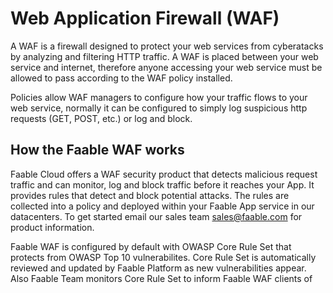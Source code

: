 # Web Application Firewall (WAF)

A WAF is a firewall designed to protect your web services from cyberatacks by analyzing and filtering HTTP traffic. A WAF is placed between your web service and internet, therefore anyone accessing your web service must be allowed to pass according to the WAF policy installed.

Policies allow WAF managers to configure how your traffic flows to your web service, normally it can be configured to simply log suspicious http requests (GET, POST, etc.) or log and block.

## How the Faable WAF works

Faable Cloud offers a WAF security product that detects malicious request traffic and can monitor, log and block traffic before it reaches your App. It provides rules that detect and block potential attacks. The rules are collected into a policy and deployed within your Faable App service in our datacenters. To get started email our sales team [sales@faable.com](mailto:sales@faable.com) for product information.

Faable WAF is configured by default with OWASP Core Rule Set that protects from OWASP Top 10 vulnerabilites.
Core Rule Set is automatically reviewed and updated by Faable Platform as new vulnerabilities appear. Also Faable Team monitors Core Rule Set to inform Faable WAF clients of
